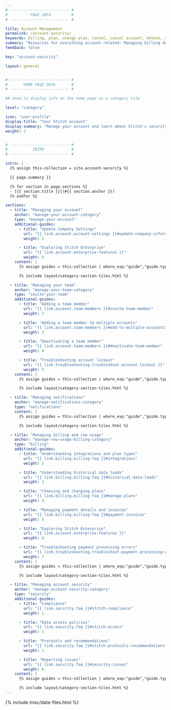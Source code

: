 ```yaml
---
# -------------------------- #
#          PAGE INFO         #
# -------------------------- #

title: Account Management
permalink: /account-security/
keywords: billing, plan, change plan, cancel, cancel account, delete, remove
summary: "Resources for everything account-related: Managing billing details, inviting team members, and more."
feedback: false

key: "account-security"

layout: general


# -------------------------- #
#       HOME PAGE DATA       #
# -------------------------- #

## Used to display info on the home page as a category tile

level: "category"

icon: "user-profile"
display-title: "Your Stitch account"
display-summary: "Manage your account and learn about Stitch's security practices."
weight: 2


# -------------------------- #
#           INTRO            #
# -------------------------- #

intro: |
  {% assign this-collection = site.account-security %}

  {{ page.summary }}

  {% for section in page.sections %}
  - [{{ section.title }}](#{{ section.anchor }})
  {% endfor %}

sections:
  - title: "Managing your account"
    anchor: "manage-your-account-category"
    type: "manage-your-account"
    additional-guides:
      - title: "Update Company Settings"
        url: "{{ link.account.account-settings }}#update-company-information"
        weight: 2

      - title: "Exploring Stitch Enterprise"
        url: "{{ link.account.enterprise-features }}"
        weight: 6
    content: |
      {% assign guides = this-collection | where_exp:"guide","guide.type contains section.type" | concat: section.additional-guides | sort:"weight" %}

      {% include layout/category-section-tiles.html %}

  - title: "Managing your team"
    anchor: "manage-your-team-category"
    type: "invite-your-team"
    additional-guides:
      - title: "Adding a team member"
        url: "{{ link.account.team-members }}#invite-team-member"
        weight: 2

      - title: "Adding a team member to multiple accounts"
        url: "{{ link.account.team-members }}#add-to-multiple-accounts"
        weight: 3

      - title: "Deactivating a team member"
        url: "{{ link.account.team-members }}#deactivate-team-member"
        weight: 4

      - title: "Troubleshooting account lockout"
        url: "{{ link.troubleshooting.troubleshoot-account-lockout }}"
        weight: 5
    content: |
      {% assign guides = this-collection | where_exp:"guide","guide.type contains section.type" | concat: section.additional-guides | sort:"weight" %}

      {% include layout/category-section-tiles.html %}

  - title: "Managing notifications"
    anchor: "manage-notifications-category"
    type: "notifications"
    content: |
      {% assign guides = this-collection | where_exp:"guide","guide.type contains section.type" | sort:"weight" %}

      {% include layout/category-section-tiles.html %}

  - title: "Managing billing and row usage"
    anchor: "manage-row-usage-billing-category"
    type: "billing"
    additional-guides:
      - title: "Understanding integrations and plan types"
        url: "{{ link.billing.billing-faq }}#integrations"
        weight: 2

      - title: "Understanding historical data loads"
        url: "{{ link.billing.billing-faq }}#historical-data-loads"
        weight: 3

      - title: "Choosing and changing plans"
        url: "{{ link.billing.billing-faq }}#manage-plans"
        weight: 4

      - title: "Managing payment details and invoices"
        url: "{{ link.billing.billing-faq }}#payment-invoices"
        weight: 5

      - title: "Exploring Stitch Enterprise"
        url: "{{ link.account.enterprise-features }}"
        weight: 6

      - title: "Troubleshooting payment processing errors"
        url: "{{ link.troubleshooting.troubleshoot-payment-processing-errors }}"
        weight: 7
    content: |
      {% assign guides = this-collection | where_exp:"guide","guide.type contains section.type" | concat: section.additional-guides | sort:"weight" %}

      {% include layout/category-section-tiles.html %}

  - title: "Managing account security"
    anchor: "manage-account-security-category"
    type: "security"
    additional-guides:
      - title: "Compliance"
        url: "{{ link.security.faq }}#stitch-compliance"
        weight: 1

      - title: "Data access policies"
        url: "{{ link.security.faq }}#stitch-access"
        weight: 1

      - title: "Protocols and recommendations"
        url: "{{ link.security.faq }}#stitch-protocols-recommendations"
        weight: 1

      - title: "Reporting issues"
        url: "{{ link.security.faq }}#security-issues"
        weight: 6
    content: |
      {% assign guides = this-collection | where_exp:"guide","guide.type contains section.type" | concat: section.additional-guides | sort:"weight" %}

      {% include layout/category-section-tiles.html %}
---
```

{% include misc/data-files.html %}
